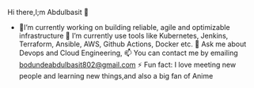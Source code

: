 Hi there,I;m Abdulbasit 👋


- 🔭I’m currently working on building reliable, agile and optimizable infrastructure
🌱 I’m currently use tools like Kubernetes, Jenkins, Terraform, Ansible, AWS, Github Actions, Docker etc.
💬 Ask me about Devops and Cloud Engineering,
📫 You can contact me by emailing bodundeabdulbasit802@gmail.com
⚡ Fun fact: I love meeting new people and learning new things,and also a big fan of Anime

